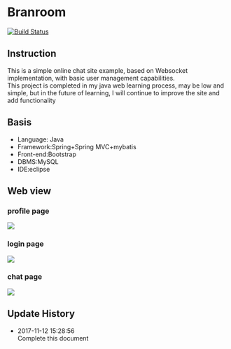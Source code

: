 # Branroom

[![Build Status](https://travis-ci.org/BranSummer/branroom.svg?branch=master)](https://travis-ci.org/BranSummer/branroom)

## Instruction
This is a simple online chat site example, based on Websocket implementation, with basic user management capabilities.  
This project is completed in my java web learning process, may be low and simple, but in the future of learning, I will continue to improve the site and add functionality

## Basis
* Language: Java  
* Framework:Spring+Spring MVC+mybatis
* Front-end:Bootstrap
* DBMS:MySQL
* IDE:eclipse

## Web view
### profile page
![](http://branoss.oss-cn-beijing.aliyuncs.com/branroom_etc01.jpg?Expires=1510475119&OSSAccessKeyId=TMP.AQGdOC9ltbSfV_qcWxTRg1NedLGPSzUuUz8YM_A_tx9-fO_fzNrsPD__4DDUAAAwLAIUWOWGdV1dQ_T7DzfmMtWazlUNyh0CFCm3Nt2oOudradc5MCKLoeImO0XR&Signature=51FuEZ4abzeUp1%2FPNL8IsxQCxNM%3D)

### login page
![](http://branoss.oss-cn-beijing.aliyuncs.com/branroom_etc04.jpg?Expires=1510840464&OSSAccessKeyId=TMP.AQE3BFs63Wt1lVpcscS5oH5EAawY4CPFO2oxIdCehpXyjwyiY1KGIyZWVyVmAAAwLAIUeQiPSdBttbyShfIEMz_LO6ShNFYCFB3fE3jZeXv_0NZVvfi5ZAqy9a9o&Signature=Cvwc10GlW2RTI%2BwklQ1%2FZuVn1DA%3D)
### chat page
![](http://branoss.oss-cn-beijing.aliyuncs.com/branroom_etc02.jpg?Expires=1510475275&OSSAccessKeyId=TMP.AQGdOC9ltbSfV_qcWxTRg1NedLGPSzUuUz8YM_A_tx9-fO_fzNrsPD__4DDUAAAwLAIUWOWGdV1dQ_T7DzfmMtWazlUNyh0CFCm3Nt2oOudradc5MCKLoeImO0XR&Signature=h%2FlE8A3lFXZvB7dQydM92mEWxJg%3D)

## Update History

* 2017-11-12 15:28:56   
Complete this document